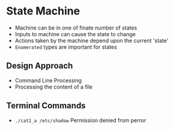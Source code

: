 # State Machine
- Machine can be in one of finate number of states
- Inputs to machine can cause the state to change
- Actions taken by the machine depend upon the current 'state'
- `Enumerated` types are important for states

## Design Approach
- Command Line Processing
- Processing the content of a file

## Terminal Commands
- `./cat1_a /etc/shadow` Permission denied from perror
